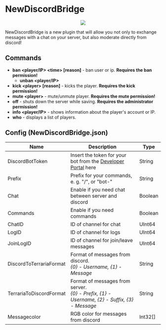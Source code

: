 # NewDiscordBridge
<p align="center">
<a href="https://discord.gg/myapppE">
    <img src="https://img.shields.io/discord/565583751665549344?color=%237289da&label=Discord" />
 	</a>
	<!--<br/><br/>
  <a href="https://github.com/Mortmael/NewDiscordBridge//README_ru.md">Русский</a>-->
  </p>

NewDiscordBridge is a new plugin that will allow you not only to exchange messages with a chat on your server, but also
moderate directly from discord!

## Commands
* **ban <player/IP> \<time> [reason]** - ban user or ip. **Requires the ban permission!**
	* **unban <player/IP>**
* **kick \<player> [reason]** - kicks the player.  **Requires the kick permission!**
* **mute \<player>** - mute/unmute player.  **Requires the mute permission!**
* **off** - shuts down the server while saving.  **Requires the administrator permission!**
* **info <player/IP>** - shows information about the player's account or IP.
* **who** - displays a list of players.

## Config (NewDiscordBridge.json)
Name | Description | Type
-----| ------------|------
DiscordBotToken | Insert the token for your bot from the [Developer Portal](https://discord.com/developers/) here | String
Prefix | Prefix for your commands, e. g. "/", or "bot-" | String
Chat | Enable if you need chat between server and discord | Boolean
Commands | Enable if you need commands | Boolean
ChatID | ID of channel for chat | UInt64
LogID | ID of channel for logs | UInt64
JoinLogID | ID of channel for join/leave messages | UInt64
DiscordToTerrariaFormat | Format of messages from discord. <br/>*{0} - Username, {1} - Message* | String
TerrariaToDiscordFormat | Format of messages from server. <br/>*{0} - Prefix, {1} - Username, {2} - Suffix, {3} - Message* | String
Messagecolor | RGB color for messages from discord | Int32[]

